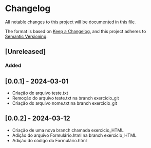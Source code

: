 # Changelog

All notable changes to this project will be documented in this file.

The format is based on [Keep a Changelog](https://keepachangelog.com/en/1.1.0/),
and this project adheres to [Semantic Versioning](https://semver.org/spec/v2.0.0.html).

## [Unreleased]

### Added

## [0.0.1] - 2024-03-01

  - Criação do arquivo teste.txt
  - Remoção do arquivo teste.txt na branch exercicio_git
  - Criação do arquivo nome.txt na branch exercicio_git
## [0.0.2] - 2024-03-12 
  - Criação de uma nova branch chamada exercicio_HTML
  - Adição do arquivo Formulário.html na branch exercicio_HTML
  - Adição do código do Formulário.html
  
